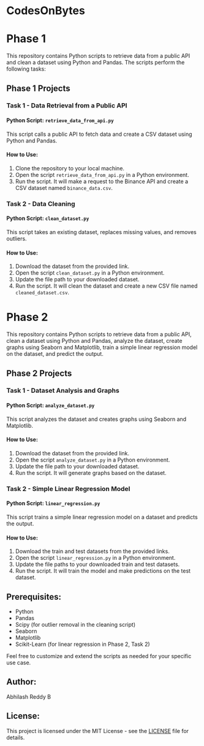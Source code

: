 # CodesOnBytes
# Phase 1

This repository contains Python scripts to retrieve data from a public API and clean a dataset using Python and Pandas. The scripts perform the following tasks:

## Phase 1 Projects

### Task 1 - Data Retrieval from a Public API

#### Python Script: `retrieve_data_from_api.py`

This script calls a public API to fetch data and create a CSV dataset using Python and Pandas.

#### How to Use:

1. Clone the repository to your local machine.
2. Open the script `retrieve_data_from_api.py` in a Python environment.
3. Run the script. It will make a request to the Binance API and create a CSV dataset named `binance_data.csv`.

### Task 2 - Data Cleaning

#### Python Script: `clean_dataset.py`

This script takes an existing dataset, replaces missing values, and removes outliers.

#### How to Use:

1. Download the dataset from the provided link.
2. Open the script `clean_dataset.py` in a Python environment.
3. Update the file path to your downloaded dataset.
4. Run the script. It will clean the dataset and create a new CSV file named `cleaned_dataset.csv`.


# Phase 2

This repository contains Python scripts to retrieve data from a public API, clean a dataset using Python and Pandas, analyze the dataset, create graphs using Seaborn and Matplotlib, train a simple linear regression model on the dataset, and predict the output.

## Phase 2 Projects

### Task 1 - Dataset Analysis and Graphs

#### Python Script: `analyze_dataset.py`

This script analyzes the dataset and creates graphs using Seaborn and Matplotlib.

#### How to Use:

1. Download the dataset from the provided link.
2. Open the script `analyze_dataset.py` in a Python environment.
3. Update the file path to your downloaded dataset.
4. Run the script. It will generate graphs based on the dataset.

### Task 2 - Simple Linear Regression Model

#### Python Script: `linear_regression.py`

This script trains a simple linear regression model on a dataset and predicts the output.

#### How to Use:

1. Download the train and test datasets from the provided links.
2. Open the script `linear_regression.py` in a Python environment.
3. Update the file paths to your downloaded train and test datasets.
4. Run the script. It will train the model and make predictions on the test dataset.

## Prerequisites:

- Python
- Pandas
- Scipy (for outlier removal in the cleaning script)
- Seaborn
- Matplotlib
- Scikit-Learn (for linear regression in Phase 2, Task 2)

Feel free to customize and extend the scripts as needed for your specific use case.

## Author:

Abhilash Reddy B

## License:

This project is licensed under the MIT License - see the [LICENSE](LICENSE) file for details.
